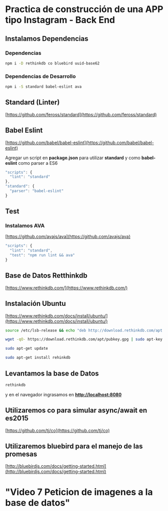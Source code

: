 # Practica de construcción de una APP tipo Instagram - Back End

## Instalamos Dependencias

### Dependencias
```bash
npm i -D rethinkdb co bluebird uuid-base62
```

### Dependencias de Desarrollo
```bash
npm i -S standard babel-eslint ava
```
## Standard (Linter)
[https://github.com/feross/standard](https://github.com/feross/standard)

## Babel Eslint
[https://github.com/babel/babel-eslint](https://github.com/babel/babel-eslint)

Agregar un script en **package.json** para utilizar **standard** y como **babel-eslint** como parser a ES6

```javascript
"scripts": {
  "lint": "standard"
},
"standard": {
  "parser": "babel-eslint"
}
```

## Test
### Instalamos AVA
[https://github.com/avajs/ava](https://github.com/avajs/ava)

```javascript
"scripts": {
  "lint": "standard",
  "test": "npm run lint && ava"
}
```

## Base de Datos Retthinkdb
[https://www.rethinkdb.com/](https://www.rethinkdb.com/)

## Instalación Ubuntu
[https://www.rethinkdb.com/docs/install/ubuntu/](https://www.rethinkdb.com/docs/install/ubuntu/)

```bash
source /etc/lsb-release && echo "deb http://download.rethinkdb.com/apt $DISTRIB_CODENAME main" | sudo tee /etc/apt/sources.list.d/rethinkdb.list
```

```bash
wget -qO- https://download.rethinkdb.com/apt/pubkey.gpg | sudo apt-key add -
```

```bash
sudo apt-get update
```

```bash
sudo apt-get install rehinkdb
```

## Levantamos la base de Datos

```bash
rethinkdb
```

y en el navegador ingrasamos en **[http://localhost:8080](http://localhost:8080)**

## Utilizaremos co para simular async/await en es2015
[https://github.com/tj/co](https://github.com/tj/co)

## Utilizaremos bluebird para el manejo de las promesas
[http://bluebirdjs.com/docs/getting-started.html](http://bluebirdjs.com/docs/getting-started.html)

# "Video 7 Peticion de imagenes a la base de datos"
